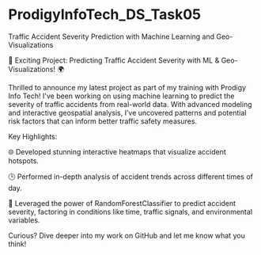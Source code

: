 # ProdigyInfoTech_DS_Task05
Traffic Accident Severity Prediction with Machine Learning and Geo-Visualizations

🚗 Exciting Project: Predicting Traffic Accident Severity with ML & Geo-Visualizations! 🌍

Thrilled to announce my latest project as part of my training with Prodigy Info Tech! I've been working on using machine learning to predict the severity of traffic accidents from real-world data.
With advanced modeling and interactive geospatial analysis, I’ve uncovered patterns and potential risk factors that can inform better traffic safety measures.

Key Highlights:

🌐 Developed stunning interactive heatmaps that visualize accident hotspots.

🕒 Performed in-depth analysis of accident trends across different times of day.

🚦 Leveraged the power of RandomForestClassifier to predict accident severity, factoring in conditions like time, traffic signals, and environmental variables.

Curious? Dive deeper into my work on GitHub and let me know what you think!
